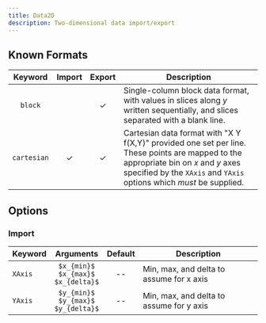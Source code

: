 ```yaml
---
title: Data2D
description: Two-dimensional data import/export
---
```


## Known Formats

|Keyword|Import|Export|Description|
|:-----:|:----:|:----:|-----------|
|`block`||&check;|Single-column block data format, with values in slices along $y$ written sequentially, and slices separated with a blank line.|
|`cartesian`|&check;|&check;|Cartesian data format with "X Y f(X,Y)" provided one set per line. These points are mapped to the appropriate bin on $x$ and $y$ axes specified by the `XAxis` and `YAxis` options which *must* be supplied.|

## Options

### Import

|Keyword|Arguments|Default|Description|
|:------|:--:|:-----:|-----------|
|`XAxis`|`$x_{min}$`</br>`$x_{max}$`</br>`$x_{delta}$`|--|Min, max, and delta to assume for x axis|
|`YAxis`|`$y_{min}$`</br>`$y_{max}$`</br>`$y_{delta}$`|--|Min, max, and delta to assume for y axis|
